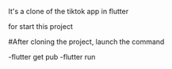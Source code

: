 It's a clone of the tiktok app in flutter

for start this project

#After cloning the project, launch the command 

-flutter get pub
-flutter run
